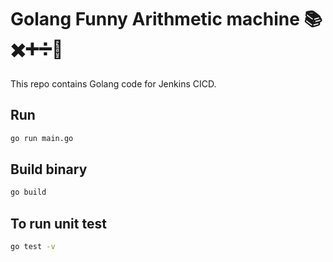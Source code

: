 # Golang Funny Arithmetic machine 📚✖️➕➗🔢
This repo contains Golang code for Jenkins CICD.

## Run
```bash
go run main.go
```

## Build binary
```bash
go build
```
## To run unit test
```bash
go test -v
```
